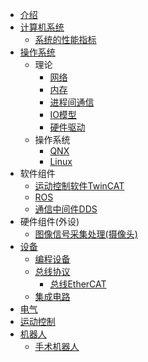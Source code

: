 * [介绍](README.md)
* [计算机系统](ca/SUMMARY.md)
  * [系统的性能指标](ca/perf.md)
* [操作系统](os/SUMMARY.md)
  * 理论
    * [网络](os/net.md)
    * [内存](os/memory.md)
    * [进程间通信](https://cpp.wangyaqi.cn/#/kb/ipc/SUMMARY)
    * [IO模型](os/io.md)
    * [硬件驱动](os/driver.md)
  * 操作系统
    * [QNX](os/qnx.md)
    * [Linux](os/linux.md)
* 软件组件
  * [运动控制软件TwinCAT](os/sw_component/twincat.md)
  * [ROS](os/sw_component/ros.md)
  * [通信中间件DDS](os/sw_component/dds.md)
* 硬件组件(外设)
  * [图像信号采集处理(摄像头)](peri/image.md)
* [设备](hardware/SUMMARY.md)
  * [编程设备](hardware/equipment.md)
  * [总线协议](hardware/bus/SUMMARY.md)
    * [总线EtherCAT](hardware/bus/ethercat.md)
  * [集成电路](hardware/ic.md)
* [电气](electric/SUMMARY.md)
* [运动控制](mc/SUMMARY.md)
* [机器人](robot/SUMMARY.md)
  * [手术机器人](robot/surgery.md)
